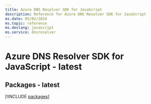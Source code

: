 ```yaml
---
title: Azure DNS Resolver SDK for JavaScript
description: Reference for Azure DNS Resolver SDK for JavaScript
ms.date: 05/01/2024
ms.topic: reference
ms.devlang: javascript
ms.service: dnsresolver
---
```

# Azure DNS Resolver SDK for JavaScript - latest
## Packages - latest
[!INCLUDE [packages](dns-resolver-index.md)]